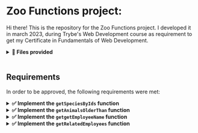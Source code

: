 # Zoo Functions project:

Hi there! This is the repository for the Zoo Functions project. I developed it in march 2023, during Trybe's Web Development course as requirement to get my Certificate in Fundamentals of Web Development.

<details>
	<summary><strong> 📁 Files provided</strong></summary><br />
	
The data in <strong>./data/zoo_data.js</strong> was provided by Trybe so we, students, could work based on it to develop the functions required.
</details><br/>

## Requirements
In order to be approved, the following requirements were met:
<details>
	<summary><strong> ✅ Implement the <code>getSpeciesByIds</code> function</strong></summary><br />

	It should search for an animal species by ID and return an array containing all animals of that species.

[x] Make the getSpeciesByIds function able to receive multiple parameters;<br>
[x] Return an empty array if the function does not receive an ID;<br>
[x] Return the following information from the data file:
 - If the function receives only one ID, return the species of the animal corresponding to this ID;
 - If the function receives multiple IDs, return all species corresponding to those IDs. <br>
</details>

<details>
	<summary><strong> ✅ Implement the <code>getAnimalsOlderThan</code> function</strong></summary><br />

	It should receive a species and an age as parameters, and then return whether all animals of that species have that age or are older.

[x] The function, when receiving a species and an age as parameters, should test whether all animals of this species have the specified minimum age and return a boolean value.<br>
 </details>

<details>
	<summary><strong> ✅ Implement the <code>getgetEmployeeName</code> function</strong></summary><br />

	It should search for employees by their first or last name.

[x] The function, when receiving no parameters, should return an empty object.<br>
[x] The function, when receiving the first or last name of an employee as argument, should return an object in the following format:<br>
```javascript
  {
    id: 'c5b83cb3-a451-49e2-ac45-ff3f54fbe7e1',
    firstName: 'Nigel',
    lastName: 'Nelson',
    managers: ['0e7b460e-acf4-4e17-bcb3-ee472265db83', 'fdb2543b-5662-46a7-badc-93d960fdc0a8'],
    responsibleFor: ['0938aa23-f153-4937-9f88-4858b24d6bce', 'e8481c1d-42ea-4610-8e11-1752cfc05a46'],
  }

```
 </details>

<details>
	<summary><strong> ✅ Implement the <code>getRelatedEmployees</code> function</strong></summary><br />

	It should verify if a person is a manager and, if so, which employees they're responsible for.

- [x] The function <code>isManager</code>should return 'true' if it receives a manager id's as argument, or 'false' if not.<br>
- [x] The function <code>getRelatedEmployees</code>should return the employees that the respective manager is responsible for:
- In case the ID passed as argument is from a manager, it should return an array of the related employees.
- In case the ID is not from a manager it should throw an error with the message 'O id inserido não é de uma pessoa colaboradora gerente!'.
<br>
 </details>



<!-- Olá, Tryber!
Esse é apenas um arquivo inicial para o README do seu projeto.
É essencial que você preencha esse documento por conta própria, ok?
Não deixe de usar nossas dicas de escrita de README de projetos, e deixe sua criatividade brilhar!
:warning: IMPORTANTE: você precisa deixar nítido:
- quais arquivos/pastas foram desenvolvidos por você;
- quais arquivos/pastas foram desenvolvidos por outra pessoa estudante;
- quais arquivos/pastas foram desenvolvidos pela Trybe.
-->
